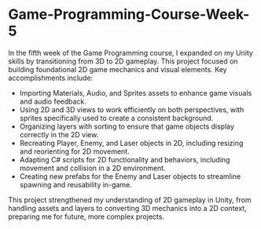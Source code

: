 # Game-Programming-Course-Week-5
In the fifth week of the Game Programming course, I expanded on my Unity skills by transitioning from 3D to 2D gameplay. This project focused on building foundational 2D game mechanics and visual elements. Key accomplishments include:

- Importing Materials, Audio, and Sprites assets to enhance game visuals and audio feedback.
- Using 2D and 3D views to work efficiently on both perspectives, with sprites specifically used to create a consistent background.
- Organizing layers with sorting to ensure that game objects display correctly in the 2D view.
- Recreating Player, Enemy, and Laser objects in 2D, including resizing and reorienting for 2D movement.
- Adapting C# scripts for 2D functionality and behaviors, including movement and collision in a 2D environment.
- Creating new prefabs for the Enemy and Laser objects to streamline spawning and reusability in-game.
  
This project strengthened my understanding of 2D gameplay in Unity, from handling assets and layers to converting 3D mechanics into a 2D context, preparing me for future, more complex projects.
